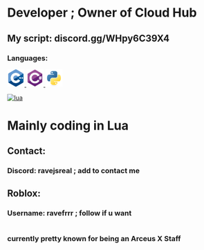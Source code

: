 

<h1 align="left">Developer ; Owner of Cloud Hub</h1>

<h2 align="left">My script: discord.gg/WHpy6C39X4</h2>

<h3 align="left">Languages:</h3>
<p align="left"> <a href="https://www.w3schools.com/cpp/" target="_blank" rel="noreferrer"> <img src="https://raw.githubusercontent.com/devicons/devicon/master/icons/cplusplus/cplusplus-original.svg" alt="cplusplus" width="40" height="40"/> </a> <a href="https://www.w3schools.com/cs/" target="_blank" rel="noreferrer"> <img src="https://raw.githubusercontent.com/devicons/devicon/master/icons/csharp/csharp-original.svg" alt="csharp" width="40" height="40"/> </a> <a href="https://www.python.org" target="_blank" rel="noreferrer"> <img src="https://raw.githubusercontent.com/devicons/devicon/master/icons/python/python-original.svg" alt="python" width="40" height="40"/> </a> </p>
</a> <a href="https://www.lua.org/" target="_blank" rel="noreferrer"> <img src="https://www.lua.org/images/luaa.gif" alt="lua" width="40" height="40"/> </a>
<h1 align="left">Mainly coding in Lua</h1>

<h2 align="left">Contact:</h2>
<h3 align="left">Discord: ravejsreal ; add to contact me</h3>

<h2 align="left">Roblox:</h2>
<h3 align="left">Username: ravefrrr ; follow if u want</h3>

<h1 align="left"></h1>

<h3 align="left">currently pretty known for being an Arceus X Staff</h3>

